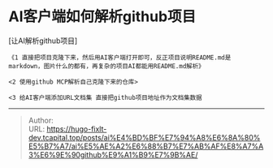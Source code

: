 # AI客户端如何解析github项目


[让AI解析github项目]

	《1 直接把项目克隆下来，然后用AI客户端打开即可，反正项目说明README.md是markdown，图片什么的都有，再复杂的项目AI都能用README.md解析》

	<2 使用github MCP解析自己克隆下来的仓库>

	<3 给AI客户端添加URL文档集 直接把github项目地址作为文档集数据

---

> Author:   
> URL: https://hugo-fixlt-dev.tcapital.top/posts/ai%E4%BD%BF%E7%94%A8%E6%8A%80%E5%B7%A7/ai%E5%AE%A2%E6%88%B7%E7%AB%AF%E8%A7%A3%E6%9E%90github%E9%A1%B9%E7%9B%AE/  

